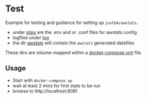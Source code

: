 # Test 
Example for testing and guidance for setting up `justb4/awstats`.

* under [sites](sites) are the .env and or .conf files for awstats config
* logfiles under [log](log)
* the dir [awstats](awstats) will contain the `awstats` generated datafiles

These dirs are volume-mapped within a [docker-compose.yml](docker-compose.yml) file.
 
## Usage

* Start with `docker-compose up`
* wait at least 2 mins for first stats to be run
* browse to http://localhost:8081

